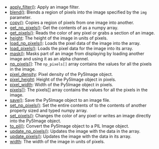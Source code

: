 * [apply_filter()](py5image_apply_filter): Apply an image filter.
* [blend()](py5image_blend): Blends a region of pixels into the image specified by the `img` parameter.
* [copy()](py5image_copy): Copies a region of pixels from one image into another.
* [get_np_pixels()](py5image_get_np_pixels): Get the contents of [](py5image_np_pixels) as a numpy array.
* [get_pixels()](py5image_get_pixels): Reads the color of any pixel or grabs a section of an image.
* [height](py5image_height): The height of the image in units of pixels.
* [load_np_pixels()](py5image_load_np_pixels): Loads the pixel data of the image into the [](py5image_np_pixels) array.
* [load_pixels()](py5image_load_pixels): Loads the pixel data for the image into its [](py5image_pixels) array.
* [mask()](py5image_mask): Masks part of an image from displaying by loading another image and using it as an alpha channel.
* [np_pixels[]](py5image_np_pixels): The `np_pixels[]` array contains the values for all the pixels in the image.
* [pixel_density](py5image_pixel_density): Pixel density of the Py5Image object.
* [pixel_height](py5image_pixel_height): Height of the Py5Image object in pixels.
* [pixel_width](py5image_pixel_width): Width of the Py5Image object in pixels.
* [pixels[]](py5image_pixels): The pixels[] array contains the values for all the pixels in the image.
* [save()](py5image_save): Save the Py5Image object to an image file.
* [set_np_pixels()](py5image_set_np_pixels): Set the entire contents of [](py5image_np_pixels) to the contents of another properly sized and typed numpy array.
* [set_pixels()](py5image_set_pixels): Changes the color of any pixel or writes an image directly into the Py5Image object.
* [to_pil()](py5image_to_pil): Convert the Py5Image object to a PIL Image object.
* [update_np_pixels()](py5image_update_np_pixels): Updates the image with the data in the [](py5image_np_pixels) array.
* [update_pixels()](py5image_update_pixels): Updates the image with the data in its [](py5image_pixels) array.
* [width](py5image_width): The width of the image in units of pixels.
